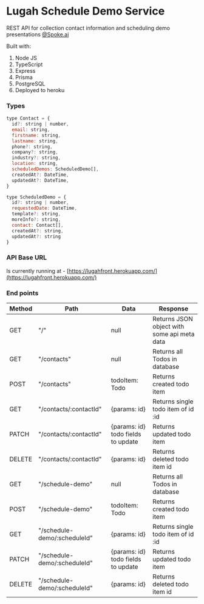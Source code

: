 # Lugah Schedule Demo Service

REST API for collection contact information and scheduling demo presentations [@Spoke.ai](https://spoke.ai)

Built with: 
1. Node JS
2. TypeScript
3. Express
4. Prisma 
5. PostgreSQL
6. Deployed to heroku

### Types
```js
type Contact = {
  id?: string | number,
  email: string,
  firstname: string,
  lastname: string,
  phone?: string,
  company?: string,
  industry?: string,
  location: string,
  scheduledDemos: ScheduledDemo[],
  createdAt?: DateTime,
  updatedAt?: DateTime,
}

type ScheduledDemo = {
  id?: string | number,
  requestedDate: DateTime,
  template?: string,
  moreInfo?: string,
  contact: Contact[],
  createdAt?: string,
  updatedAt?: string
}
```

### API Base URL
Is currently running at - [https://lugahfront.herokuapp.com/](https://lugahfront.herokuapp.com/)

### End points
| Method | Path             | Data                               | Response                                    |
| ------ | ---------------- | ---------------------------------- | ------------------------------------------- |
| GET    | "/"              | null                               | Returns JSON object with some api meta data |
| GET    | "/contacts"         | null                               | Returns all Todos in database               |
| POST   | "/contacts"         | todoItem: Todo                     | Returns created todo item                   |
| GET    | "/contacts/:contactId"     | {params: id}                       | Returns single todo item of id :id          |
| PATCH  | "/contacts/:contactId"     | {params: id} todo fields to update | Returns updated todo item                   |
| DELETE | "/contacts/:contactId"     | {params: id}                       | Returns deleted todo item id                |
| GET    | "/schedule-demo"         | null                               | Returns all Todos in database               |
| POST   | "/schedule-demo"         | todoItem: Todo                     | Returns created todo item                   |
| GET    | "/schedule-demo/:scheduleId"     | {params: id}                       | Returns single todo item of id :id          |
| PATCH  | "/schedule-demo/:scheduleId"     | {params: id} todo fields to update | Returns updated todo item                   |
| DELETE | "/schedule-demo/:scheduleId"     | {params: id}                       | Returns deleted todo item id                |

